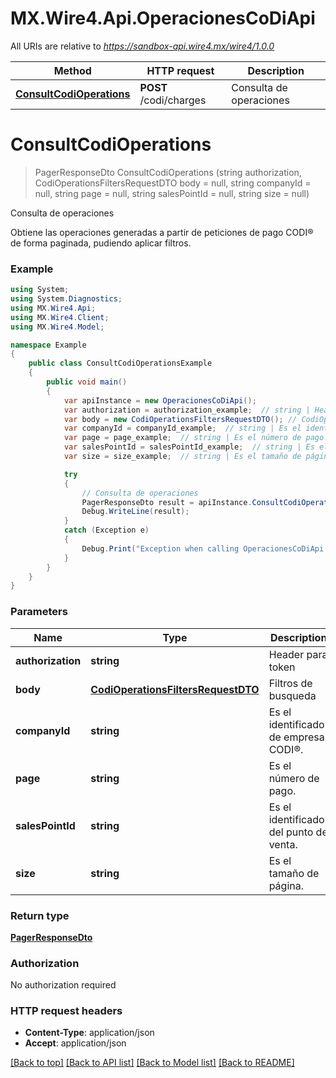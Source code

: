 # MX.Wire4.Api.OperacionesCoDiApi

All URIs are relative to *https://sandbox-api.wire4.mx/wire4/1.0.0*

Method | HTTP request | Description
------------- | ------------- | -------------
[**ConsultCodiOperations**](OperacionesCoDiApi.md#consultcodioperations) | **POST** /codi/charges | Consulta de operaciones

<a name="consultcodioperations"></a>
# **ConsultCodiOperations**
> PagerResponseDto ConsultCodiOperations (string authorization, CodiOperationsFiltersRequestDTO body = null, string companyId = null, string page = null, string salesPointId = null, string size = null)

Consulta de operaciones

Obtiene las operaciones generadas a partir de peticiones de pago CODI® de forma paginada, pudiendo aplicar filtros.

### Example
```csharp
using System;
using System.Diagnostics;
using MX.Wire4.Api;
using MX.Wire4.Client;
using MX.Wire4.Model;

namespace Example
{
    public class ConsultCodiOperationsExample
    {
        public void main()
        {
            var apiInstance = new OperacionesCoDiApi();
            var authorization = authorization_example;  // string | Header para token
            var body = new CodiOperationsFiltersRequestDTO(); // CodiOperationsFiltersRequestDTO | Filtros de busqueda (optional) 
            var companyId = companyId_example;  // string | Es el identificador de empresa CODI®. (optional) 
            var page = page_example;  // string | Es el número de pago. (optional) 
            var salesPointId = salesPointId_example;  // string | Es el identificador del punto de venta. (optional) 
            var size = size_example;  // string | Es el tamaño de página. (optional) 

            try
            {
                // Consulta de operaciones
                PagerResponseDto result = apiInstance.ConsultCodiOperations(authorization, body, companyId, page, salesPointId, size);
                Debug.WriteLine(result);
            }
            catch (Exception e)
            {
                Debug.Print("Exception when calling OperacionesCoDiApi.ConsultCodiOperations: " + e.Message );
            }
        }
    }
}
```

### Parameters

Name | Type | Description  | Notes
------------- | ------------- | ------------- | -------------
 **authorization** | **string**| Header para token | 
 **body** | [**CodiOperationsFiltersRequestDTO**](CodiOperationsFiltersRequestDTO.md)| Filtros de busqueda | [optional] 
 **companyId** | **string**| Es el identificador de empresa CODI®. | [optional] 
 **page** | **string**| Es el número de pago. | [optional] 
 **salesPointId** | **string**| Es el identificador del punto de venta. | [optional] 
 **size** | **string**| Es el tamaño de página. | [optional] 

### Return type

[**PagerResponseDto**](PagerResponseDto.md)

### Authorization

No authorization required

### HTTP request headers

 - **Content-Type**: application/json
 - **Accept**: application/json

[[Back to top]](#) [[Back to API list]](../README.md#documentation-for-api-endpoints) [[Back to Model list]](../README.md#documentation-for-models) [[Back to README]](../README.md)
